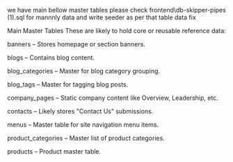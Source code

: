 we have main bellow master tables please check frontend\db-skipper-pipes (1).sql
for mannnly data and write seeder as per that table data fix

Main Master Tables
These are likely to hold core or reusable reference data:

banners – Stores homepage or section banners.

blogs – Contains blog content.

blog_categories – Master for blog category grouping.

blog_tags – Master for tagging blog posts.

company_pages – Static company content like Overview, Leadership, etc.

contacts – Likely stores "Contact Us" submissions.

menus – Master table for site navigation menu items.

product_categories – Master list of product categories.

products – Product master table.
